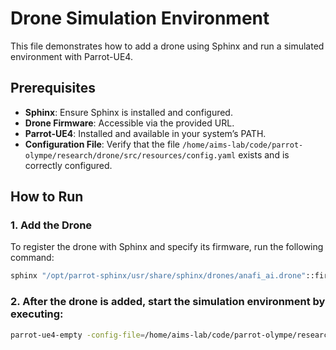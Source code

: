 # Drone Simulation Environment

This file demonstrates how to add a drone using Sphinx and run a simulated environment with Parrot-UE4.

## Prerequisites

- **Sphinx**: Ensure Sphinx is installed and configured.
- **Drone Firmware**: Accessible via the provided URL.
- **Parrot-UE4**: Installed and available in your system’s PATH.
- **Configuration File**: Verify that the file `/home/aims-lab/code/parrot-olympe/research/drone/src/resources/config.yaml` exists and is correctly configured.

## How to Run

### 1. Add the Drone

To register the drone with Sphinx and specify its firmware, run the following command:

```bash
sphinx "/opt/parrot-sphinx/usr/share/sphinx/drones/anafi_ai.drone"::firmware="https://firmware.parrot.com/Versions/anafi2/pc/%23latest/images/anafi2-pc.ext2.zip"
```

### 2. After the drone is added, start the simulation environment by executing:

```bash
parrot-ue4-empty -config-file=/home/aims-lab/code/parrot-olympe/research/drone/src/resources/config.yaml
```
